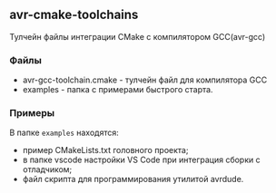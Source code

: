 ## avr-cmake-toolchains
Тулчейн файлы интеграции CMake с компилятором GCC(avr-gcc)

### Файлы
* avr-gcc-toolchain.cmake - тулчейн файл для компилятора GCC
* examples - папка с примерами быстрого старта.

### Примеры
В папке `examples` находятся:
* пример CMakeLists.txt головного проекта;
* в папке vscode настройки VS Code при интеграция сборки с отладчиком;
* файл скрипта для программирования утилитой avrdude.
